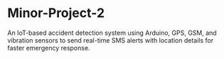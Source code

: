 # Minor-Project-2
An IoT-based accident detection system using Arduino, GPS, GSM, and vibration sensors to send real-time SMS alerts with location details for faster emergency response.
